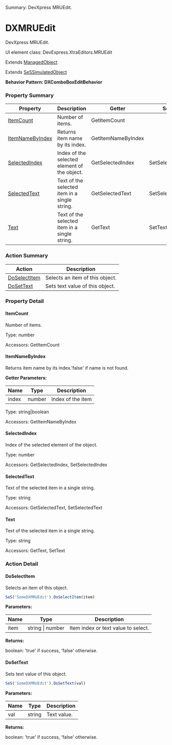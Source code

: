 Summary: DevXpress MRUEdit.

# DXMRUEdit

DevXpress MRUEdit.
 
UI element class: DevExpress.XtraEditors.MRUEdit

Extends [ManagedObject](ManagedObject.md)

Extends [SeSSimulatedObject](SeSSimulatedObject.md)





**Behavior Pattern: DXComboBoxEditBehavior**


<!-- ============================== property summary ========================== -->

  

### Property Summary

| **Property** | **Description** | **Getter** | **Setter** |
| ------------ | --------------- | ---------- | ---------- |
| [ItemCount](#itemcount) | Number of items. | GetItemCount |  |
| [ItemNameByIndex](#itemnamebyindex) | Returns item name by its index. | GetItemNameByIndex |  |
| [SelectedIndex](#selectedindex) | Index of the selected element of the object. | GetSelectedIndex | SetSelectedIndex |
| [SelectedText](#selectedtext) | Text of the selected item in a single string. | GetSelectedText | SetSelectedText |
| [Text](#text) | Text of the selected item in a single string. | GetText | SetText |



  
<!-- ============================== action summary ========================== -->



### Action Summary

|  **Action** | **Description** | 
| ----------- | --------------- |
|  [DoSelectItem](#doselectitem) | Selects an item of this object. |
|  [DoSetText](#dosettext) | Sets text value of this object. |




<!-- ============================== property detail ========================== -->
  
### Property Detail
    
<a name="ItemCount"></a>
#### ItemCount


Number of items.

      
  
      
Type: number
      
      
Accessors: GetItemCount
      
    
<a name="ItemNameByIndex"></a>
#### ItemNameByIndex


Returns item name by its index.'false' if name is not found.

      
**Getter Parameters:**

| **Name** | **Type** | **Description** |
| -------- | -------- | --------------- |  
| index | number | Index of the item |


  
      
Type: string|boolean
      
      
Accessors: GetItemNameByIndex
      
    
<a name="SelectedIndex"></a>
#### SelectedIndex


Index of the selected element of the object.

      
  
      
Type: number
      
      
Accessors: GetSelectedIndex, SetSelectedIndex
      
    
<a name="SelectedText"></a>
#### SelectedText


Text of the selected item in a single string.

      
  
      
Type: string
      
      
Accessors: GetSelectedText, SetSelectedText
      
    
<a name="Text"></a>
#### Text


Text of the selected item in a single string.

      
  
      
Type: string
      
      
Accessors: GetText, SetText
      
    
  
  
<!-- ============================== action detail ========================== -->
  
### Action Detail
    
<a name="DoSelectItem"></a>    
#### DoSelectItem

Selects an item of this object.

```javascript
SeS('SomeDXMRUEdit').DoSelectItem(item)
```


**Parameters:**

|  **Name** | **Type** | **Description** |
| ---------- | -------- | --------------- |
| item | string \| number |  Item index or text value  to select. |




**Returns:**

boolean: 'true' if success, 'false' otherwise.



<a name="see.also.dxmruedit.doselectitem"></a>

<a name="DoSetText"></a>    
#### DoSetText

Sets text value of this object.

```javascript
SeS('SomeDXMRUEdit').DoSetText(val)
```


**Parameters:**

|  **Name** | **Type** | **Description** |
| ---------- | -------- | --------------- |
| val | string |  Text value. |




**Returns:**

boolean: 'true' if success, 'false' otherwise.



<a name="see.also.dxmruedit.dosettext"></a>

  

